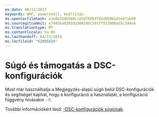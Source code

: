 ```yaml
---
ms.date: 06/12/2017
keywords: WMF, powershell, beállítás
ms.openlocfilehash: e3a6b31db588cce5d76094f5ed0996bd1e87ab69
ms.sourcegitcommit: e7445ba8203da304286c591ff513900ad1c244a4
ms.translationtype: MT
ms.contentlocale: hu-HU
ms.lasthandoff: 04/23/2019
ms.locfileid: "62085626"
---
```

# <a name="help-support-for-dsc-configurations"></a>Súgó és támogatás a DSC-konfigurációk

Most már használhatja a Megjegyzés-alapú súgó belül DSC-konfigurációk és segítséget kaphat, hogy a konfiguráció a használatát, a konfiguráció függvény hívásakor `-?`:

További információkért lásd: [-DSC-konfigurációk súgóinak](https://msdn.microsoft.com/powershell/dsc/confighelp).
